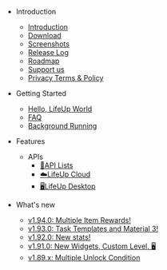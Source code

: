 - Introduction

  - [Introduction](Introduction.md)
  - [Download](introduction/download.md)
  - [Screenshots](Screenshots.md)
  - [Release Log](ReleaseLog.md)
  - [Roadmap](introduction/roadmap.md)
  - [Support us](Support_us.md)
  - [Privacy Terms & Policy](introduction/privacy-terms.md)
- Getting Started

  - [Hello, LifeUp World](guide/hello_lifeup.md)
  - [FAQ](guide/faq.md)
  - [Background Running](guide/background_running.md)

- Features
  - APIs
    - [📄API Lists](guide/api.md)
    - [☁️LifeUp Cloud](guide/api_cloud.md)
    - [🖥LifeUp Desktop](guide/api_desktop.md)
  
- What's new
  - [v1.94.0: Multiple Item Rewards!](feature/194.md)
  - [v1.93.0: Task Templates and Material 3! ](feature/193.md)
  - [v1.92.0: New stats! ](feature/192.md)
  - [v1.91.0: New Widgets, Custom Level, 🖥 ](feature/191.md)
  - [v1.89.x: Multiple Unlock Condition](feature/189.md)
